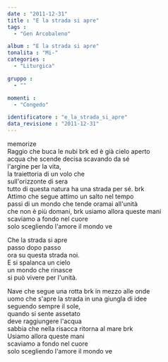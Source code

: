 ```yaml
---
date : "2011-12-31"
title : "E la strada si apre"
tags : 
  - "Gen Arcobaleno"

album : "E la strada si apre"
tonalita : "Mi-"
categories : 
  - "Liturgica"

gruppo : 
  - ""

momenti : 
  - "Congedo"

identificatore : "e_la_strada_si_apre"
data_revisione : "2011-12-31"
---
```

  
  
  
  
  
  
  
  
  
memorize  
Raggio che buca le nubi brk ed è già cielo aperto     
acqua che scende decisa scavando da sé  
l'argine per la vita,   
la traiettoria di un volo che   
sull'orizzonte di sera  
tutto di questa natura ha una strada per sé. brk     
Attimo che segue attimo un salto nel tempo     
passi di un mondo che tende oramai all'unità  
che non è più domani, brk  usiamo allora queste mani   
scaviamo a fondo nel cuore  
solo scegliendo l'amore il mondo ve  
  
  
Che la strada si apre  
passo dopo passo  
ora  su questa strada noi.   
E si spalanca un cielo  
un mondo che rinasce  
si può vivere  per l'unità.   
  
  
  
  
  
  
  
  
Nave che segue una rotta brk in mezzo alle onde   
uomo che s'apre la strada in una giungla di idee  
seguendo sempre il sole,   
quando si sente assetato   
deve raggiungere l'acqua   
sabbia che nella risacca ritorna al mare brk    
Usiamo allora queste mani   
scaviamo a fondo nel cuore  
solo scegliendo l'amore il mondo ve  
  
  
  
